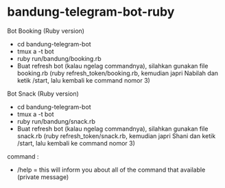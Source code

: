 # bandung-telegram-bot-ruby

Bot Booking (Ruby version)

- cd bandung-telegram-bot
- tmux a -t bot
- ruby run/bandung/booking.rb
- Buat refresh bot (kalau ngelag commandnya), silahkan gunakan file booking.rb (ruby refresh_token/booking.rb, kemudian japri Nabilah dan ketik /start, lalu kembali ke command nomor 3)

Bot Snack (Ruby version)

- cd bandung-telegram-bot
- tmux a -t bot
- ruby run/bandung/snack.rb
- Buat refresh bot (kalau ngelag commandnya), silahkan gunakan file snack.rb (ruby refresh_token/snack.rb, kemudian japri Shani dan ketik /start, lalu kembali ke command nomor 3)

command : 
- /help = this will inform you about all of the command that available (private message)
